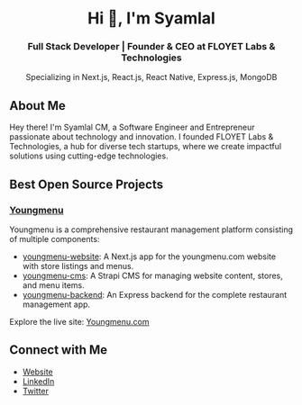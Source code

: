 <h1 align="center">Hi 👋, I'm Syamlal</h1>
<h3 align="center">Full Stack Developer | Founder & CEO at FLOYET Labs & Technologies</h3>
<p align="center">Specializing in Next.js, React.js, React Native, Express.js, MongoDB</p>

## About Me
Hey there! I'm Syamlal CM, a Software Engineer and Entrepreneur passionate about technology and innovation. I founded FLOYET Labs & Technologies, a hub for diverse tech startups, where we create impactful solutions using cutting-edge technologies.

## Best Open Source Projects

### [Youngmenu](https://github.com/syamjayaraj/youngmenu)
  Youngmenu is a comprehensive restaurant management platform consisting of multiple components:
- [youngmenu-website](https://github.com/syamjayaraj/youngmenu-website): A Next.js app for the youngmenu.com website with store listings and menus.
- [youngmenu-cms](https://github.com/syamjayaraj/youngmenu-cms): A Strapi CMS for managing website content, stores, and menu items.
- [youngmenu-backend](https://github.com/syamjayaraj/youngmenu-backend): An Express backend for the complete restaurant management app.

Explore the live site: [Youngmenu.com](https://youngmenu.com)

## Connect with Me
- [Website](https://syam.me)
- [LinkedIn](https://www.linkedin.com/in/syamjayaraj)
- [Twitter](https://twitter.com/syamjayaraj)
